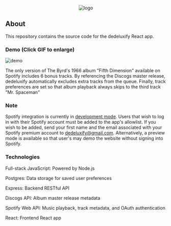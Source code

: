 <div align="center">

![logo](https://github.com/dtaylor6/dedeluxify/assets/57015811/22a23ecc-71b2-4545-8af1-a4ad6b9ea744)

</div>

## About
This repository contains the source code for the dedeluxify React app.

### Demo (Click GIF to enlarge)

![demo](https://github.com/dtaylor6/dedeluxify/assets/57015811/ec2e8740-0aaa-4b75-a3ab-91bb361b3856)

The only version of The Byrd's 1966 album "Fifth Dimension" available on Spotify includes 6 bonus tracks. By referencing the Discogs master release, dedeluxify automatically excludes extra tracks from the queue. Finally, track preferences are set so that album playback always skips to the third track "Mr. Spaceman"

### Note

Spotify integration is currently in [development mode](https://developer.spotify.com/documentation/web-api/concepts/quota-modes). Users that wish to log in with their Spotify account must be added to the app's allowlist. If you wish to be added, send your first name and the email associated with your Spotify premium account to dedeluxify@gmail.com. Alternatively, a preview mode is available so that user's may demo the website without signing into Spotify.

### Technologies

Full-stack JavaScript: Powered by Node.js

Postgres: Data storage for saved user preferences

Express: Backend RESTful API

Discogs API: Album master release metadata

Spotify Web API: Music playback, track metadata, and OAuth authentication

React: Frontend React app

